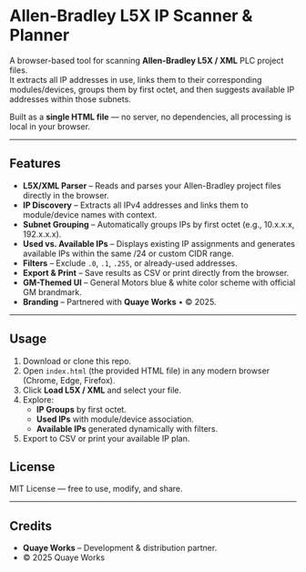 # Allen-Bradley L5X IP Scanner & Planner

A browser-based tool for scanning **Allen-Bradley L5X / XML** PLC project files.  
It extracts all IP addresses in use, links them to their corresponding modules/devices, groups them by first octet, and then suggests available IP addresses within those subnets.

Built as a **single HTML file** — no server, no dependencies, all processing is local in your browser.

---

##  Features
- **L5X/XML Parser** – Reads and parses your Allen-Bradley project files directly in the browser.
- **IP Discovery** – Extracts all IPv4 addresses and links them to module/device names with context.
- **Subnet Grouping** – Automatically groups IPs by first octet (e.g., 10.x.x.x, 192.x.x.x).
- **Used vs. Available IPs** – Displays existing IP assignments and generates available IPs within the same /24 or custom CIDR range.
- **Filters** – Exclude `.0`, `.1`, `.255`, or already-used addresses.
- **Export & Print** – Save results as CSV or print directly from the browser.
- **GM-Themed UI** – General Motors blue & white color scheme with official GM brandmark.
- **Branding** – Partnered with **Quaye Works** • © 2025.

---

##  Usage
1. Download or clone this repo.
2. Open `index.html` (the provided HTML file) in any modern browser (Chrome, Edge, Firefox).
3. Click **Load L5X / XML** and select your file.
4. Explore:
   - **IP Groups** by first octet.
   - **Used IPs** with module/device association.
   - **Available IPs** generated dynamically with filters.
5. Export to CSV or print your available IP plan.



## License
MIT License — free to use, modify, and share.

---

##  Credits
- **Quaye Works** – Development & distribution partner.  
- © 2025 Quaye Works
